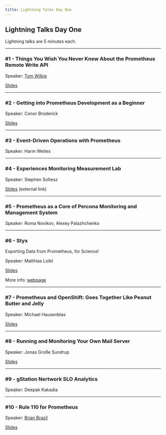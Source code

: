 ```yaml
---
title: Lightning Talks Day One
---
```


## Lightning Talks Day One

Lightning talks are 5 minutes each.

---

### #1 - Things You Wish You Never Knew About the Prometheus Remote Write API

Speaker: [Tom Wilkie](/2017-munich/speakers/tom-wilkie/)

[Slides](/2017-munich/slides/lightning-talks-day1-01.pdf)

---

### #2 - Getting into Prometheus Development as a Beginner

Speaker: Conor Broderick

[Slides](/2017-munich/slides/lightning-talks-day1-02.pdf)

---

### #3 - Event-Driven Operations with Prometheus

Speaker: Harm Weites

---

### #4 - Experiences Monitoring Measurement Lab

Speaker: Stephen Soltesz

[Slides](https://goo.gl/UY7uXT) (external link)

---

### #5 - Prometheus as a Core of Percona Monitoring and Management System

Speaker: Roma Novikov, Alexey Palazhchenko

---

### #6 - Styx
Exporting Data from Prometheus, for Science!

Speaker: Matthias Loibl

[Slides](/2017-munich/slides/lightning-talks-day1-06.pdf)

More info: [webpage](https://matthiasloibl.com/posts/prometheus-styx/)

---

### #7 - Prometheus and OpenShift: Goes Together Like Peanut Butter and Jelly

Speaker: Michael Hausenblas

[Slides](/2017-munich/slides/lightning-talks-day1-07.pdf)

---

### #8 - Running and Monitoring Your Own Mail Server

Speaker: Jonas Große Sundrup

[Slides](/2017-munich/slides/lightning-talks-day1-08.pdf)

---

### #9 - gStation Nertwork SLO Analytics

Speaker: Deepak Kakadia

---

### #10 - Rule 110 for Prometheus

Speaker: [Brian Brazil](/2017-munich/speakers/brian-brazil/)

[Slides](/2017-munich/slides/lightning-talks-day1-10.pdf)
